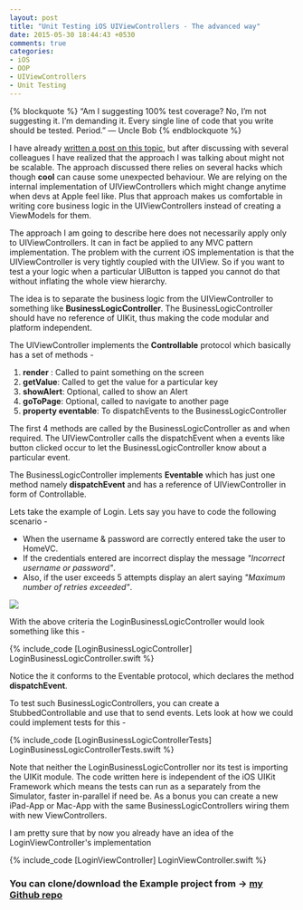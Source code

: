 ```yaml
---
layout: post
title: "Unit Testing iOS UIViewControllers - The advanced way"
date: 2015-05-30 18:44:43 +0530
comments: true
categories:
- iOS
- OOP
- UIViewControllers
- Unit Testing
---
```

{% blockquote %}
“Am I suggesting 100% test coverage? No, I’m not suggesting it. I’m demanding it. Every single line of code that you write should be tested. Period.”
― Uncle Bob
{% endblockquote %}

I have already [written a post on this topic](http://tapthaker.github.io/blog/2015/03/28/unit-testing-ioss-uiviewcontrollers/), but after discussing with several colleagues
I have realized that the approach I was talking about might not be scalable. The approach discussed there relies on several hacks which though **cool** can cause some unexpected behaviour.
We are relying on the internal implementation of UIViewControllers which might change anytime when devs at Apple feel like. Plus that approach makes us comfortable in writing core business logic in the
UIViewControllers instead of creating a ViewModels for them.

The approach I am going to describe here does not necessarily apply only to UIViewControllers. It can in fact be applied to any MVC pattern implementation. The problem with the current iOS implementation is that
the UIViewController is very tightly coupled with the UIView. So if you want to test a your logic when a particular UIButton is tapped you cannot do that without inflating the whole view hierarchy.

<!-- more -->

The idea is to separate the business logic from the UIViewController to something like **BusinessLogicController**.
The BusinessLogicController should have no reference of UIKit, thus making the code modular and platform independent.

The UIViewController implements the **Controllable** protocol which basically has a set of methods -

1. **render** : Called to paint something on the screen
2. **getValue**: Called to get the value for a particular key
3. **showAlert**: Optional, called to show an Alert
4. **goToPage**: Optional, called to navigate to another page
5. **property eventable**: To dispatchEvents to the BusinessLogicController

The first 4 methods are called by the BusinessLogicController as and when required. The UIViewController
calls the dispatchEvent when a events like button clicked occur to let the BusinessLogicController know
about a particular event.

The BusinessLogicController implements **Eventable** which has just one method namely **dispatchEvent** and has a reference of UIViewController in form of
Controllable.

Lets take the example of Login. Lets say you have to code the following scenario -

- When the username & password are correctly entered take the user to HomeVC.
- If the credentials entered are incorrect display the message *"Incorrect username or password"*.
- Also, if the user exceeds 5 attempts display an alert saying *"Maximum number of retries exceeded"*.

<img align="center" src="{{root_url}}/images/diagrams/UnitTestingVC-advanced.png" />

With the above criteria the LoginBusinessLogicController would look something like this -

{% include_code [LoginBusinessLogicController] LoginBusinessLogicController.swift %}

Notice the it conforms to the Eventable protocol, which declares the method **dispatchEvent**.

To test such BusinessLogicControllers, you can create a StubbedControllable and use that to send events.
Lets look at how we could could implement tests for this -

{% include_code [LoginBusinessLogicControllerTests] LoginBusinessLogicControllerTests.swift %}

Note that neither the LoginBusinessLogicController nor its test is importing the UIKit module. The code written here
is independent of the iOS UIKit Framework which means the tests can run as a separately from the Simulator, faster in-parallel
if need be. As a bonus you can create a new iPad-App or Mac-App with the same BusinessLogicControllers wiring them with new ViewControllers.

I am pretty sure that by now you already have an idea of the LoginViewController's implementation

{% include_code [LoginViewController] LoginViewController.swift %}

### You can clone/download the Example project from -> [my Github repo](https://github.com/tapthaker/UnitTesting-UIViewControllers)